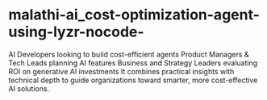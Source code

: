 # malathi-ai_cost-optimization-agent-using-lyzr-nocode-
AI Developers looking to build cost-efficient agents  Product Managers &amp; Tech Leads planning AI features  Business and Strategy Leaders evaluating ROI on generative AI investments  It combines practical insights with technical depth to guide organizations toward smarter, more cost-effective AI solutions.
